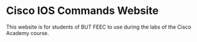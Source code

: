 # Cisco IOS Commands Website
This website is for students of BUT FEEC to use during the labs of the Cisco Academy course.